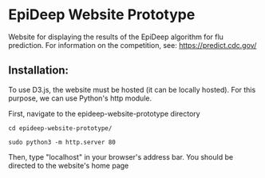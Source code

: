 # EpiDeep Website Prototype

Website for displaying the results of the EpiDeep algorithm for flu prediction. For information on the competition, see: https://predict.cdc.gov/

## Installation:

To use D3.js, the website must be hosted (it can be locally hosted). For this purpose, we can use Python's http module.

First, navigate to the epideep-website-prototype directory

`cd epideep-website-prototype/`

`sudo python3 -m http.server 80`

Then, type "localhost" in your browser's address bar. You should be directed to the website's home page